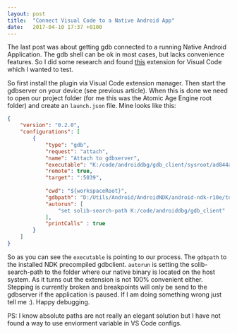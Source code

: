 ```yaml
---
layout: post
title:  "Connect Visual Code to a Native Android App"
date:   2017-04-10 17:37 +0100
---
```


The last post was about getting gdb connected to a running Native Android Application. The gdb shell can be ok in most cases, but lacks convenience features. So I did some research and found [this](https://github.com/WebFreak001/code-debug) extension for Visual Code which I wanted to test.  
 
So first install the plugin via Visual Code extension manager. Then start the gdbserver on your device (see previous article). When this is done we need to open our project folder (for me this was the Atomic Age Engine root folder) and create an ```launch.json``` file. Mine looks like this:

```json
{
    "version": "0.2.0",
    "configurations": [
        {
            "type": "gdb",
            "request": "attach",
            "name": "Attach to gdbserver",
            "executable": "K:/code/androiddbg/gdb_client/sysroot/ad844a27d43/system/bin/app_process32",
            "remote": true,
            "target": ":5039",
            
            "cwd": "${workspaceRoot}",
            "gdbpath": "D:/Utils/Android/AndroidNDK/android-ndk-r10e/toolchains/arm-linux-androideabi-4.9/prebuilt/windows/bin/arm-linux-androideabi-gdb.exe",
            "autorun": [
                "set solib-search-path K:/code/androiddbg/gdb_client"
            ],
            "printCalls" : true
        }
    ]
}
```
So as you can see the ```executable``` is pointing to our process. The ```gdbpath``` to the installed NDK precompiled gdbclient. ```autorun``` is setting the solib-search-path to the folder where our native binary is located on the host system. As it turns out the extension is not 100% convenient either. Stepping is currently broken and breakpoints will only be send to the gdbserver if the application is paused. If I am doing something wrong just tell me :).
Happy debugging.

PS: I know absolute paths are not really an elegant solution but I have not found a way to use enviorment variable in VS Code configs. 
